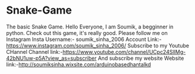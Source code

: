 # Snake-Game
The basic Snake Game.
Hello Everyone, I am Soumik, a begginner in python.
Check out this game, it's really good.
Please follow me on Instagram        Insta Username:- soumik_sinha_2006
Account Link:-https://www.instagram.com/soumik_sinha_2006/
Subscribe to my Youtube CHannel
Channel link:-https://www.youtube.com/channel/UCpc24SlIMg-42bNU1uw-p5A?view_as=subscriber
And subscribe my website
Website link:-http://soumiksinha.wixsite.com/arduinobasedhantalkd
